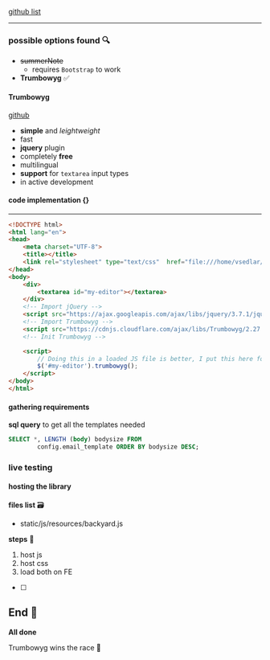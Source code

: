 [github list](https://github.com/JefMari/awesome-wysiwyg-editors)

---
### possible options found 🔍
* ~~summerNote~~ 
	* requires `Bootstrap` to work
* **Trumbowyg** ✅
#### Trumbowyg
[github](https://alex-d.github.io/Trumbowyg)

* **simple** and *leightweight*
* fast
* **jquery** plugin
* completely **free**
* multilingual
* **support** for `textarea` input types
* in active development

#### code implementation {}
****
```html
<!DOCTYPE html>
<html lang="en">
<head>
    <meta charset="UTF-8">
    <title></title>
    <link rel="stylesheet" type="text/css"  href="file:///home/vsedlar/dev/projects/MeilleursAgents/MALegacy/experiment/ui/trumbowyg.min.css">
</head>
<body>
    <div>
        <textarea id="my-editor"></textarea>
    </div>
    <!-- Import jQuery -->
    <script src="https://ajax.googleapis.com/ajax/libs/jquery/3.7.1/jquery.min.js"></script>
    <!-- Import Trumbowyg -->
    <script src="https://cdnjs.cloudflare.com/ajax/libs/Trumbowyg/2.27.3/trumbowyg.min.js" integrity="sha512-YJgZG+6o3xSc0k5wv774GS+W1gx0vuSI/kr0E0UylL/Qg/noNspPtYwHPN9q6n59CTR/uhgXfjDXLTRI+uIryg==" crossorigin="anonymous" referrerpolicy="no-referrer"></script>
    <!-- Init Trumbowyg -->

    <script>
        // Doing this in a loaded JS file is better, I put this here for simplicity
        $('#my-editor').trumbowyg();
    </script>
</body>
</html>
```

#### gathering requirements

**sql query** to get all the templates needed
```sql
SELECT *, LENGTH (body) bodysize FROM 
		config.email_template ORDER BY bodysize DESC;
```

### live testing

#### hosting the library

**files list** 🗃
* static/js/resources/backyard.js 

**steps** 🦶
1. host js
2. host css
3. load both on FE
- [ ] 
## End 🏁

**All done**

Trumbowyg wins the race 🐎
